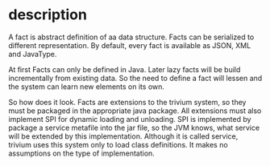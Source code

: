 # description

A fact is abstract definition of aa data structure. Facts can be serialized to different representation. By default, every fact is available as JSON, XML and JavaType.

At first Facts can only be defined in Java.
Later lazy facts will be build incrementally from existing data. So the need to define a fact will lessen and the system can learn new elements on its own.

So how does it look.
Facts are extensions to the trivium system, so they must be packaged in the appropriate java package.
All extensions must also implement SPI for dynamic loading and unloading. SPI is implemented by package a service metafile into the jar file, so the JVM knows, what service will be extended by this implementation.
Although it is called service, trivium uses this system only to load class definitions. It makes no assumptions on the type of implementation.
